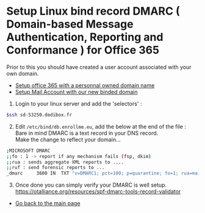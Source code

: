 # Setup Linux bind record DMARC ( Domain-based Message Authentication, Reporting and Conformance ) for Office 365

Prior to this you should have created a user account associated with your own domain.  
 * [Setup office 365 with a personnal owned domain name](docs/O365_AddDomainFirstSteps.md)
 * [Setup Mail Account with our new binded domain](docs/O365_AddUserOnNewDomain.md)


1. Login to your linux server and add the 'selectors' :   

 ```bash
$ssh sd-53250.dedibox.fr
```  

2. Edit `/etc/bind/db.enrollme.eu`, add the below at the end of the file :  
Bare in mind DMARC is a text record in your DNS record.   
Make the change to reflect your domain...  

 ```bash
;MICROSOFT DMARC
;;fo : 1 -> report if any mechanism fails (fsp, dkim)
;;rua : sends aggregate XML reports to ....
;;ruf : send forensic reports to ...
_dmarc	   3600	IN	TXT	"v=DMARC1; pct=100; p=quarantine; fo=1; rua=mailto:enrollme.eu-verification@enrollme.eu;ruf=mailto:enrollme.eu-verification@enrollme.eu;"  
```

3. Once done you can simply verify your DMARC is well setup.
 <https://otalliance.org/resources/spf-dmarc-tools-record-validator>

* [Go back to the main page](../README.md)  
